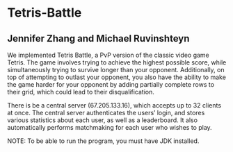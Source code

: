 # Tetris-Battle
## Jennifer Zhang and Michael Ruvinshteyn 
   We implemented Tetris Battle, a PvP version of the classic video game Tetris. The game involves trying to 
   achieve the highest possible score, while simultaneously trying to survive longer than your opponent. 
   Additionally, on top of attempting to outlast your opponent, you also have the ability to make the game 
   harder for your opponent by adding partially complete rows to their grid, which could lead to their 
   disqualification.

   There is be a central server (67.205.133.16), which accepts up to 32 clients at once. The central server 
   authenticates the users’ login, and stores various statistics about each user, as well as a leaderboard. 
   It also automatically performs matchmaking for each user who wishes to play.

   NOTE: To be able to run the program, you must have JDK installed.
